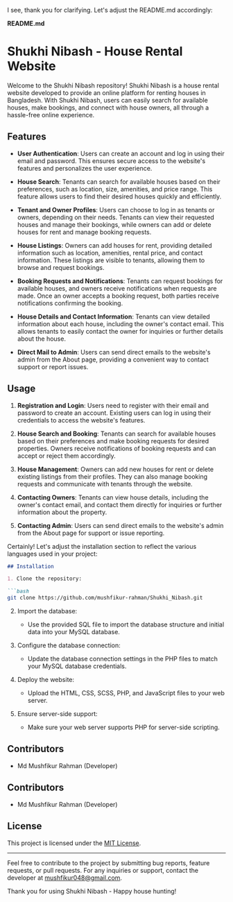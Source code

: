 I see, thank you for clarifying. Let's adjust the README.md accordingly:

**README.md**

# Shukhi Nibash - House Rental Website

Welcome to the Shukhi Nibash repository! Shukhi Nibash is a house rental website developed to provide an online platform for renting houses in Bangladesh. With Shukhi Nibash, users can easily search for available houses, make bookings, and connect with house owners, all through a hassle-free online experience.

## Features

- **User Authentication**: Users can create an account and log in using their email and password. This ensures secure access to the website's features and personalizes the user experience.

- **House Search**: Tenants can search for available houses based on their preferences, such as location, size, amenities, and price range. This feature allows users to find their desired houses quickly and efficiently.

- **Tenant and Owner Profiles**: Users can choose to log in as tenants or owners, depending on their needs. Tenants can view their requested houses and manage their bookings, while owners can add or delete houses for rent and manage booking requests.

- **House Listings**: Owners can add houses for rent, providing detailed information such as location, amenities, rental price, and contact information. These listings are visible to tenants, allowing them to browse and request bookings.

- **Booking Requests and Notifications**: Tenants can request bookings for available houses, and owners receive notifications when requests are made. Once an owner accepts a booking request, both parties receive notifications confirming the booking.

- **House Details and Contact Information**: Tenants can view detailed information about each house, including the owner's contact email. This allows tenants to easily contact the owner for inquiries or further details about the house.

- **Direct Mail to Admin**: Users can send direct emails to the website's admin from the About page, providing a convenient way to contact support or report issues.

## Usage

1. **Registration and Login**: Users need to register with their email and password to create an account. Existing users can log in using their credentials to access the website's features.

2. **House Search and Booking**: Tenants can search for available houses based on their preferences and make booking requests for desired properties. Owners receive notifications of booking requests and can accept or reject them accordingly.

3. **House Management**: Owners can add new houses for rent or delete existing listings from their profiles. They can also manage booking requests and communicate with tenants through the website.

4. **Contacting Owners**: Tenants can view house details, including the owner's contact email, and contact them directly for inquiries or further information about the property.

5. **Contacting Admin**: Users can send direct emails to the website's admin from the About page for support or issue reporting.

Certainly! Let's adjust the installation section to reflect the various languages used in your project:

```markdown
## Installation

1. Clone the repository:

```bash
git clone https://github.com/mushfikur-rahman/Shukhi_Nibash.git
```

2. Import the database:

   - Use the provided SQL file to import the database structure and initial data into your MySQL database.

3. Configure the database connection:

   - Update the database connection settings in the PHP files to match your MySQL database credentials.

4. Deploy the website:

   - Upload the HTML, CSS, SCSS, PHP, and JavaScript files to your web server.

5. Ensure server-side support:

   - Make sure your web server supports PHP for server-side scripting.

## Contributors

- Md Mushfikur Rahman (Developer)


## Contributors

- Md Mushfikur Rahman (Developer)

## License

This project is licensed under the [MIT License](LICENSE).

---

Feel free to contribute to the project by submitting bug reports, feature requests, or pull requests. For any inquiries or support, contact the developer at mushfikur048@gmail.com.

Thank you for using Shukhi Nibash - Happy house hunting!
